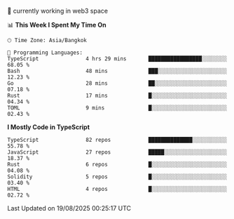 🔭 currently working in web3 space

<!--START_SECTION:waka-->
📊 **This Week I Spent My Time On** 

```text
🕑︎ Time Zone: Asia/Bangkok

💬 Programming Languages: 
TypeScript               4 hrs 29 mins       █████████████████░░░░░░░░   68.05 % 
Bash                     48 mins             ███░░░░░░░░░░░░░░░░░░░░░░   12.23 % 
Go                       28 mins             ██░░░░░░░░░░░░░░░░░░░░░░░   07.18 % 
Rust                     17 mins             █░░░░░░░░░░░░░░░░░░░░░░░░   04.34 % 
TOML                     9 mins              █░░░░░░░░░░░░░░░░░░░░░░░░   02.43 % 
```

**I Mostly Code in TypeScript** 

```text
TypeScript               82 repos            ██████████████░░░░░░░░░░░   55.78 % 
JavaScript               27 repos            █████░░░░░░░░░░░░░░░░░░░░   18.37 % 
Rust                     6 repos             █░░░░░░░░░░░░░░░░░░░░░░░░   04.08 % 
Solidity                 5 repos             █░░░░░░░░░░░░░░░░░░░░░░░░   03.40 % 
HTML                     4 repos             █░░░░░░░░░░░░░░░░░░░░░░░░   02.72 % 
```




 Last Updated on 19/08/2025 00:25:17 UTC
<!--END_SECTION:waka-->
